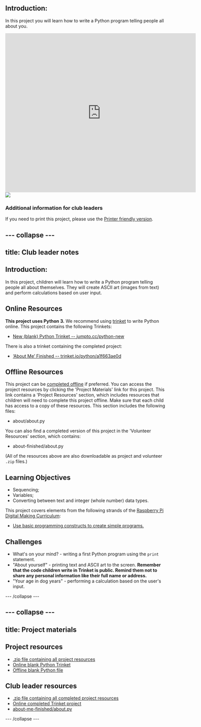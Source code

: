 ## Introduction: 

In this project you will learn how to write a Python program telling people all about you.
 
<div class="trinket">
  <iframe src="https://trinket.io/embed/python/a1f663ae0d?outputOnly=true&start=result" width="600" height="500" frameborder="0" marginwidth="0" marginheight="0" allowfullscreen>
  </iframe>
  <img src="images/me-final.png">
</div>

### Additional information for club leaders

If you need to print this project, please use the [Printer friendly version](https://projects.raspberrypi.org/en/projects/about-me/print).


--- collapse ---
---
title: Club leader notes
---


## Introduction:
In this project, children will learn how to write a Python program telling people all about themselves. They will create ASCII art (images from text) and perform calculations based on user input.

## Online Resources

__This project uses Python 3.__ We recommend using [trinket](https://trinket.io/) to write Python online. This project contains the following Trinkets:

+ [New (blank) Python Trinket -- jumpto.cc/python-new](http://jumpto.cc/python-new)

There is also a trinket containing the completed project:

+ [‘About Me’ Finished -- trinket.io/python/a1f663ae0d](https://trinket.io/python/a1f663ae0d)

## Offline Resources
This project can be [completed offline](https://www.codeclubprojects.org/en-GB/resources/python-working-offline/) if preferred. You can access the project resources by clicking the 'Project Materials' link for this project. This link contains a 'Project Resources' section, which includes resources that children will need to complete this project offline. Make sure that each child has access to a copy of these resources. This section includes the following files:

+ about/about.py

You can also find a completed version of this project in the 'Volunteer Resources' section, which contains:

+ about-finished/about.py

(All of the resources above are also downloadable as project and volunteer `.zip` files.)

## Learning Objectives
+ Sequencing;
+ Variables;
+ Converting between text and integer (whole number) data types.

This project covers elements from the following strands of the [Raspberry Pi Digital Making Curriculum](http://rpf.io/curriculum):

+ [Use basic programming constructs to create simple programs.](https://www.raspberrypi.org/curriculum/programming/creator)

## Challenges
+ What's on your mind? - writing a first Python program using the `print` statement.
+ "About yourself" - printing text and ASCII art to the screen. __Remember that the code children write in Trinket is public. Remind them not to share any personal information like their full name or address.__
+ "Your age in dog years" - performing a calculation based on the user's input.

--- /collapse ---


--- collapse ---
---
title: Project materials
---
## Project resources
* [.zip file containing all project resources](resources/about-me-project-resources.zip)
* [Online blank Python Trinket](http://jumpto.cc/python-new)
* [Offline blank Python file](resources/new-new.py)

## Club leader resources
* [.zip file containing all completed project resources](resources/about-me-volunteer-resources.zip)
* [Online completed Trinket project](https://trinket.io/python/a1f663ae0d)
* [about-me-finished/about.py](resources/about-me-finished-about.py)

--- /collapse ---
